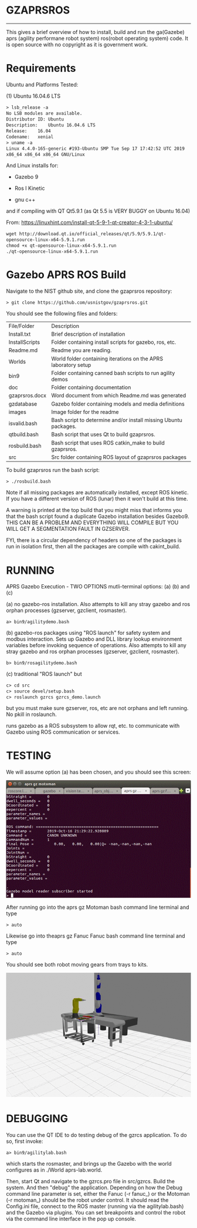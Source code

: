 
# GZAPRSROS

----



This gives a brief overview of how to install, build and run the ga(Gazebe) aprs (agility performane robot system) ros(robot operating system) code. It is open source with no copyright as it is government work.





# <a name="Requirements"></a>Requirements




Ubuntu and Platforms Tested:



(1)  Ubuntu 16.04.6 LTS

	> lsb_release -a
	No LSB modules are available.
	Distributor ID:	Ubuntu
	Description:	Ubuntu 16.04.6 LTS
	Release:	16.04
	Codename:	xenial
	> uname -a
	Linux 4.4.0-165-generic #193-Ubuntu SMP Tue Sep 17 17:42:52 UTC 2019 x86_64 x86_64 x86_64 GNU/Linux


And Linux installs for:

- Gazebo 9

- Ros I Kinetic

- gnu c++







and if compiling with QT Qt5.9.1 (as Qt 5.5 is VERY BUGGY on Ubuntu 16.04)



From: https://linuxhint.com/install-qt-5-9-1-qt-creator-4-3-1-ubuntu/

	wget http://download.qt.io/official_releases/qt/5.9/5.9.1/qt-opensource-linux-x64-5.9.1.run
	chmod +x qt-opensource-linux-x64-5.9.1.run
	./qt-opensource-linux-x64-5.9.1.run








# <a name="Gazebo_APRS_ROS_Build"></a>Gazebo APRS ROS Build




Navigate to the NIST github site, and clone the gzaprsros repository:

	> git clone https://github.com/usnistgov/gzaprsros.git


You should see the following files and folders:

<TABLE>
<TR>
<TD>File/Folder<BR></TD>
<TD>Description<BR></TD>
</TR>
<TR>
<TD>Install.txt<BR></TD>
<TD>Brief description of installation<BR></TD>
</TR>
<TR>
<TD>InstallScripts<BR></TD>
<TD>Folder containing install scripts for gazebo, ros, etc.<BR></TD>
</TR>
<TR>
<TD>Readme.md<BR></TD>
<TD>Readme you are reading.<BR></TD>
</TR>
<TR>
<TD>Worlds<BR></TD>
<TD>World folder containing iterations on the APRS laboratory setup<BR></TD>
</TR>
<TR>
<TD>bin9<BR></TD>
<TD>Folder containing canned bash scripts to run agility demos<BR></TD>
</TR>
<TR>
<TD>doc<BR></TD>
<TD>Folder containing documentation<BR></TD>
</TR>
<TR>
<TD>gzaprsros.docx<BR></TD>
<TD>Word document from which Readme.md was generated<BR></TD>
</TR>
<TR>
<TD>gzdatabase<BR></TD>
<TD>Gazebo folder containing models and media definitions<BR></TD>
</TR>
<TR>
<TD>images<BR></TD>
<TD>Image folder for the readme<BR></TD>
</TR>
<TR>
<TD>isvalid.bash<BR></TD>
<TD>Bash script to determine and/or install missing Ubuntu packages.<BR></TD>
</TR>
<TR>
<TD>qtbuild.bash<BR></TD>
<TD>Bash script that uses Qt to build gzaprsros.<BR></TD>
</TR>
<TR>
<TD>rosbuild.bash<BR></TD>
<TD>Bash script that uses ROS catkin_make to build gzaprsros.<BR></TD>
</TR>
<TR>
<TD>src<BR></TD>
<TD>Src folder containing ROS layout of gzaprsros packages<BR></TD>
</TR>
</TABLE>






To build gzaprsros run the bash script:

	> ./rosbuild.bash


Note if all missing packages are automatically installed, except ROS kinetic. If you have a different version of ROS (lunar) then it won't build at this time.



A warning is printed at the top build that you might miss that informs you that the bash script found a duplicate Gazebo installation besides Gazebo9. THIS CAN BE A PROBLEM AND EVERYTHING WILL COMPILE BUT YOU WILL GET A SEGMENTATION FAULT IN GZSERVER.



FYI, there is a circular dependency of headers so one of the packages is run in isolation first, then all the packages are compile with cakint_build.

# <a name="RUNNING"></a>RUNNING




APRS Gazebo Execution - TWO OPTIONS mutli-terminal options: (a) (b) and (c)



(a) no gazebo-ros installation. Also attempts to kill any stray gazebo and ros orphan processes (gzserver, gzclient, rosmaster).



   

	a> bin9/agilitydemo.bash






(b) gazebo-ros packages using "ROS launch" for safety system and modbus interaction. Sets up Gazebo and DLL library lookup environment variables before invoking sequence of operations. Also attempts to kill any stray gazebo and ros orphan processes (gzserver, gzclient, rosmaster).

	b> bin9/rosagilitydemo.bash






(c) traditional "ROS launch" but 

	c> cd src
	c> source devel/setup.bash
	c> roslaunch gzrcs gzrcs_demo.launch 






but you must make sure gzserver, ros, etc are not orphans and left running. No pkill in roslaunch. 



runs gazebo as a ROS subsystem to allow rqt, etc. to communicate with Gazebo using ROS communication or services.

# <a name="TESTING"></a>TESTING




We will assume option (a) has been chosen, and you should see this screen:


![Figure1](./images/gzaprsros_image1.gif)



After running go into the aprs gz Motoman bash command line terminal and type 

	> auto


Likewise go into theaprs gz Fanuc  Fanuc bash command line terminal and type

	> auto


You should see both robot moving gears from trays to kits.


![Figure2](./images/gzaprsros_image2.gif)

# <a name="DEBUGGING"></a>DEBUGGING 




You can use the QT IDE to do testing debug of the gzrcs application. To do so, first invoke: 

	a> bin9/agilitylab.bash


which starts the rosmaster, and brings up the Gazebo with the world configures as in ./World aprs-lab.world.



Then, start Qt and navigate to the gzrcs.pro file in src/gzrcs. Build the system. And then "debug" the application. Depending on how the Debug command line parameter is set, either the Fanuc (-r fanuc_) or the Motoman (-r motoman_) should be the robot under control. It should read the Config.ini file, connect to the ROS master (running via the agilitylab.bash) and the Gazebo via plugins. You can set breakpoints and control the robot via the command line interface in the pop up console.




















